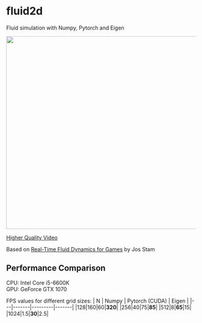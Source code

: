 # fluid2d
Fluid simulation with Numpy, Pytorch and Eigen

<p align="center">
  <img width="512" height="512" src="https://thumbs.gfycat.com/HeartfeltHopefulDiscus-small.gif">
</p>

[Higher Quality Video](https://gfycat.com/heartfelthopefuldiscus)

Based on [Real-Time Fluid Dynamics for Games](https://www.researchgate.net/publication/2560062_Real-Time_Fluid_Dynamics_for_Games) by Jos Stam


## Performance Comparison
CPU: Intel Core i5-6600K  
GPU: GeForce GTX 1070

FPS values for different grid sizes:
| N | Numpy | Pytorch (CUDA) | Eigen |
|---|-------|---------|-------|
|128|160|60|**320**|
|256|40|75|**85**|
|512|8|**65**|15|
|1024|1.5|**30**|2.5|
